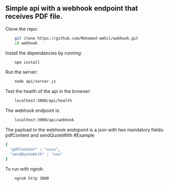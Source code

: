 ## Simple api with a webhook endpoint that receives PDF file.

Clone the repo: 
```zsh
    git clone https://github.com/Mohamed-amhil/webhook.git
    cd webhook
```
Install the dependancies by running:
```zsh
    npm install
```
Run the server:  
```zsh
    node api/server.js
```

Test the health of the api in the browser:
```zsh
    localhost:3000/api/health
```

The webhook endpoint is:
```zsh
    localhost:3000/api/webhook
```

The payload to the webhook endopoint is a json with two mandatory fields: pdfContent and sendQuoteWith
#Example
```zsh
{
  "pdfContent" : "xxxx",
  "sendQuoteWith" : "xxx"
}
```


To run with ngrok:
```zsh
    ngrok http 3000
```


